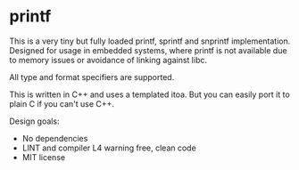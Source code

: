 printf
======

This is a very tiny but fully loaded printf, sprintf and snprintf implementation.
Designed for usage in embedded systems, where printf is not available due to memory issues or avoidance of linking against libc.

All type and format specifiers are supported.

This is written in C++ and uses a templated itoa. But you can easily port it to plain C if you can't use C++.


Design goals:

 - No dependencies
 - LINT and compiler L4 warning free, clean code
 - MIT license
